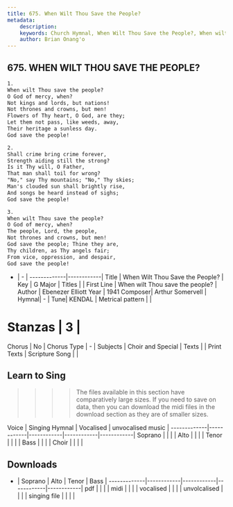 ```yaml
---
title: 675. When Wilt Thou Save the People?
metadata:
    description: 
    keywords: Church Hymnal, When Wilt Thou Save the People?, When wilt Thou save the people?, 
    author: Brian Onang'o
---
```



## 675. WHEN WILT THOU SAVE THE PEOPLE?

```txt
1.
When wilt Thou save the people? 
O God of mercy, when? 
Not kings and lords, but nations! 
Not thrones and crowns, but men! 
Flowers of Thy heart, O God, are they; 
Let them not pass, like weeds, away, 
Their heritage a sunless day. 
God save the people! 

2.
Shall crime bring crime forever, 
Strength aiding still the strong? 
Is it Thy will, O Father, 
That man shall toil for wrong? 
"No," say Thy mountains; "No," Thy skies; 
Man's clouded sun shall brightly rise, 
And songs be heard instead of sighs; 
God save the people! 

3.
When wilt Thou save the people? 
O God of mercy, when? 
The people, Lord, the people, 
Not thrones and crowns, but men! 
God save the people; Thine they are, 
Thy children, as Thy angels fair; 
From vice, oppression, and despair, 
God save the people!
```

- |   -  |
-------------|------------|
Title | When Wilt Thou Save the People? |
Key | G Major |
Titles |  |
First Line | When wilt Thou save the people? |
Author | Ebenezer Elliott
Year | 1941
Composer| Arthur Somervell |
Hymnal|  - |
Tune| KENDAL |
Metrical pattern | |
# Stanzas | 3 |
Chorus | No |
Chorus Type | - |
Subjects | Choir and Special |
Texts |  |
Print Texts | 
Scripture Song |  |
  
## Learn to Sing

>>>> The files available in this section have comparatively large sizes. If you need to save on data, then you can download the midi files in the download section as they are of smaller sizes.

Voice |  Singing Hymnal | Vocalised | unvocalised music |
-------------|------------|------------|------------|------------|
Soprano | | | |
Alto | | | |
Tenor | | | |
Bass | | | |
Choir | | | |

## Downloads

- |  Soprano | Alto | Tenor | Bass |
-------------|------------|------------|------------|------------|
pdf | | | |
midi | | | |
vocalised | | | |
unvolcalised | | | |
singing file | | | |
  